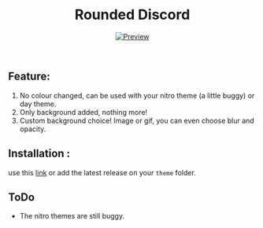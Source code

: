 <br/><div align="center">

# Rounded Discord

[![Preview](https://img.shields.io/badge/Preview-5865F2?logo=Discord&style=for-the-badge&labelColor=black)](https://gibbu.github.io/ThemePreview/?file=https://anthonus-games.bandicoot-canopus.ts.net/perso/Discord-themes/ANTHONUS-Background.css)

</div><br/>

## Feature:

1. No colour changed, can be used with your nitro theme (a little buggy) or day theme.
2. Only background added, nothing more!
3. Custom background choice! Image or gif, you can even choose blur and opacity.

## Installation :

use this [link](https://anthonus-games.bandicoot-canopus.ts.net/perso/Discord-themes/ANTHONUS-Background.css) or add the latest release on your `theme` folder.

## ToDo

- The nitro themes are still buggy.
